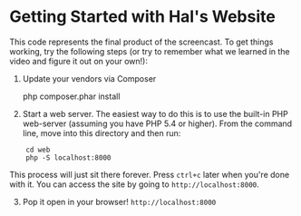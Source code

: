 Getting Started with Hal's Website
==================================

This code represents the final product of the screencast. To get things working,
try the following steps (or try to remember what we learned in the video and figure
it out on your own!):

1) Update your vendors via Composer

    php composer.phar install

2) Start a web server. The easiest way to do this is to use the built-in
   PHP web-server (assuming you have PHP 5.4 or higher). From the command line,
   move into this directory and then run:

```
    cd web
    php -S localhost:8000
```

This process will just sit there forever. Press `ctrl+c` later when you're
done with it. You can access the site by going to `http://localhost:8000`.

3) Pop it open in your browser! `http://localhost:8000`
